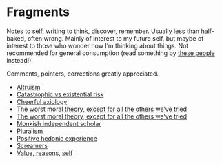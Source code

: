 # Fragments
Notes to self, writing to think, discover, remember. Usually less than half-baked, often wrong. Mainly of interest to my future self, but maybe of interest to those who wonder how I’m thinking about things. Not recommended for general consumption (read something by [these people](/people/) instead!).

Comments, pointers, corrections greatly appreciated.

* [Altruism](/fragments/altruism.md)
* [Catastrophic vs existential risk](/fragments/catastrophic-vs-existential-risk.md)
* [Cheerful axiology](/fragments/cheerful-axiology.md)
* [The worst moral theory, except for all the others we’ve tried](/fragments/the-worst-moral-theory,-except-for-all-the-others-we’ve-tried.md)
* [The worst moral theory, except for all the others we’ve tried](/fragments/the-worst-moral-theory-except-for-all-the-others-we’ve-tried.md)
* [Monkish independent scholar](/fragments/monkish-independent-scholar.md)
* [Pluralism](/fragments/pluralism.md)
* [Positive hedonic experience](/fragments/positive-hedonic-experience.md)
* [Screamers](/fragments/screamers.md) 
* [Value, reasons, self](/fragments/value-reasons-self.md)

<!-- #web/fragments -->

<!-- {BearID:index.md} -->
